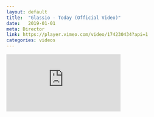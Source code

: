 ```yaml
---
layout: default
title:  "Glassio - Today (Official Video)"
date:   2019-01-01
meta: Director
link: https://player.vimeo.com/video/174230434?api=1
categories: videos
---
```


<iframe src="https://player.vimeo.com/video/337427953?api=1&background=1&mute=0&loop=1" frameborder="0" allow="autoplay; fullscreen" allowfullscreen></iframe>

